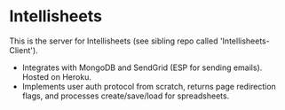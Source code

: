 # Intellisheets

This is the server for Intellisheets (see sibling repo called 'Intellisheets-Client').

- Integrates with MongoDB and SendGrid (ESP for sending emails). Hosted on Heroku.
- Implements user auth protocol from scratch, returns page redirection flags, and processes create/save/load for spreadsheets.
